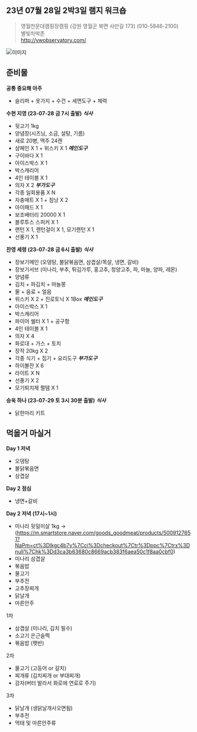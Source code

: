 ## 23년 07월 28일 2박3일 램지 워크숍
> 영월천문대캠핑장캠핑 (강원 영월군 북면 사만길 173) (010-5846-2100)<br>
> 별빛차박존<br>
> http://ywobservatory.com/<br>

![이미지](/1.png)


## 준비물

**공통 중요해 아주**
- 슬리퍼 + 옷가지 + 수건 + 세면도구 + 체력

**수현 지영 (23-07-28 금 7시 출발)**
***식사***
- 뒷고기 1kg
- 양념장(시즈닝, 소금, 설탕, 기름)
- 새로 20병, 맥주 24캔
- 샴페인 X 1 + 위스키 X 1
***메인도구***
- 구이바다 X 1
- 아이스박스 X 1
- 박스캐리어
- 4인 테이블 X 1
- 의자 X 2 
***부가도구***
- 각종 일회용품 X N
- 자충매트 X 1 + 침낭 X 2
- 아이패드 X 1
- 보조배터리 20000 X 1
- 블루투스 스피커 X 1
- 랜턴 X 1, 랜턴걸이 X 1, 모기랜턴 X 1 
- 선풍기 X 1


**찬영 세령 (23-07-28 금 6시 출발)**
***식사***
- 장보기메인 (오뎅탕, 불닭볶음면, 삼겹살/목살, 냉면, 갈비)
- 장보기서브 (미나리, 부추, 튀김가루, 홍고추, 청양고추, 파, 마늘, 양파, 레몬)
- 양념류
- 김치 + 파김치 + 마늘쫑
- 물 + 음료 + 얼음
- 위스키 X 2 + 진로토닉 X 1Box
***메인도구***
- 아이스박스 X 1
- 박스캐리어
- 파이어 쉘터 X 1 + 공구함
- 4인 테이블 X 1
- 의자 X 4
- 화로대 + 가스 + 토치
- 장작 20kg X 2
- 각종 식기 + 집기 + 요리도구
***부가도구***
- 하이볼잔 X 6
- 라이트 X N
- 선풍기 X 2
- 모기퇴치제 쩔템 X 1


**승욱 하나 (23-07-29 토 3시 30분 출발)**
***식사***
- 닭한마리 키트




## 먹을거 마실거
**Day 1 저녁**
- 오뎅탕
- 불닭볶음면
- 삼겹살

**Day 2 점심**
- 냉면+갈비

**Day 2 저녁 (17시~1시)**
- 미나리 뒷덜미살 1kg -> (https://m.smartstore.naver.com/goods_goodmeat/products/5009127651?NaPm=ct%3Dlkgc4b7v%7Cci%3Dcheckout%7Ctr%3Dppc%7Ctrx%3Dnull%7Chk%3Dd3ca3b63680c8669acb383f6aea50c1f8aa0cbf0)
- 미나리 삼겹살
- 볶음밥
- 물고기
- 부추전
- 고추장찌개
- 닭날개
- 마른안주

1차
- 삼겹살 (미나리, 김치 필수)
- 소고기 은근슬쩍
- 볶음밥 (햇반)

2차
- 물고기 (고등어 or 갈치)
- 찌개류 (김치찌개 or 부대찌개)
- 감자(버터 발라서 화로에 연료로 주기)

3차
- 닭날개 (생닭날개사오면됨)
- 부추전
- 먹태 및 마른안주류

